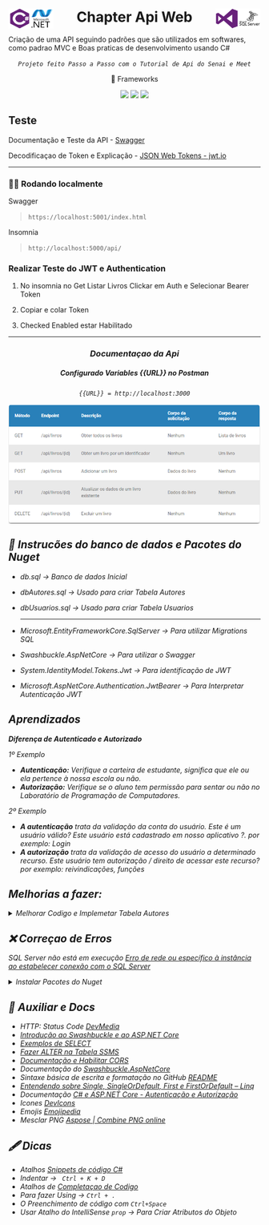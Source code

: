 
<h1 align="center"><img align="left" height="40" width="45" src="https://github.com/devicons/devicon/blob/master/icons/csharp/csharp-plain.svg"><img align="left" src="https://github.com/devicons/devicon/blob/master/icons/dot-net/dot-net-original-wordmark.svg" height="40" width="45" >Chapter Api Web<img align="right" height="40" width="45" src="https://github.com/devicons/devicon/blob/master/icons/microsoftsqlserver/microsoftsqlserver-plain-wordmark.svg"><img align="right" height="40" width="45"src="https://github.com/devicons/devicon/blob/master/icons/visualstudio/visualstudio-plain.svg" ></h1>


Criação de uma API seguindo padrões que são utilizados em softwares, como padrao MVC e Boas praticas de desenvolvimento usando C#

 <div align="center">

   <cite align="center">`Projeto feito Passo a Passo com o Tutorial de Api do Senai e Meet`</cite>

</div>

 
   <p align="center">
 🚀 Frameworks 
</p>

  <p align="center">
    <img src="https://img.shields.io/badge/.NET-512BD4?style=for-the-badge&logo=dotnet&logoColor=white"/>

  <img src="https://img.shields.io/badge/NuGet-004880?style=for-the-badge&logo=nuget&logoColor=white"/>

  <img src="https://img.shields.io/badge/Swagger-85EA2D?style=for-the-badge&logo=Swagger&logoColor=white"/>
  </p>

 ## Teste
  
  Documentação e Teste da API - [Swagger](https://swagger.io/)
  
  Decodificaçao de Token e Explicação - [JSON Web Tokens - jwt.io](https://jwt.io/)
  
  <hr>
  
  ### 👨‍💻 Rodando localmente
  
  Swagger
  > `https://localhost:5001/index.html`

  Insomnia
  > `http://localhost:5000/api/`

  ###  Realizar Teste do JWT e Authentication

1. No insomnia no Get Listar Livros Clickar em Auth e Selecionar Bearer Token

2. Copiar e colar Token 

3. Checked Enabled estar Habilitado


<hr/>
  <div align="center">

   <h3 align="center"><i>Documentaçao da Api</em></h3>
   
  ##### Configurado Variables {{URL}} no Postman
   
   <cite align="center">`{{URL}} = http://localhost:3000`</cite>
  
   <img align="center" src="/Documentation-API.png">
</div>
 
## 📝 Instrucões do banco de dados e Pacotes do Nuget 


* db.sql -> Banco de dados Inicial 
* dbAutores.sql -> Usado para criar Tabela Autores
* dbUsuarios.sql -> Usado para criar Tabela Usuarios

    <hr>

* Microsoft.EntityFrameworkCore.SqlServer -> Para utilizar Migrations SQL
* Swashbuckle.AspNetCore -> Para utilizar o Swagger
* System.IdentityModel.Tokens.Jwt -> Para identificação de JWT
* Microsoft.AspNetCore.Authentication.JwtBearer -> Para Interpretar Autenticação JWT


## Aprendizados

***Diferença de Autenticado e Autorizado***

1º  Exemplo

* **Autenticação:** Verifique a carteira de estudante, significa que ele ou ela pertence à nossa escola ou não.
* **Autorização:** Verifique se o aluno tem permissão para sentar ou não no Laboratório de Programação de Computadores.

2º Exemplo

* **A autenticação** trata da validação da conta do usuário. Este é um usuário válido? Este usuário está cadastrado em nosso aplicativo ?. por exemplo: Login
* **A autorização** trata da validação de acesso do usuário a determinado recurso. Este usuário tem autorização / direito de acessar este recurso? por exemplo: reivindicações, funções

## Melhorias a fazer:

<details>
  <summary>Melhorar Codigo e Implemetar Tabela Autores</summary>
 
- [ ] Refazer os Passos Criando Autores Controller

- [ ] Criar Autores Repository

- [ ] Refazer os Passos Criando Autores Controller

- [ ] Criar Classe Autor.cs na Pasta Models

- [ ] Criar Tabela Autores com o Script Pronto dbAutores.sql

- [ ] Criar Classe Autor.cs na Pasta Models

- [ ] Criar no Context a Ligaçao Entre o Banco e Model Autor

- [ ] Criar Classe AutorRepository.cs na Pasta Repositories

- [ ] Adicionar no Startup -> services.AddTransient<UsuarioRepository, UsuarioRepository>();
</details>


## ❌ Correçao de Erros

SQL Server não está em execução [Erro de rede ou específico à instância ao estabelecer conexão com o SQL Server](https://cursos.alura.com.br/forum/topico-erro-de-rede-ou-especifico-a-instancia-ao-estabelecer-conexao-com-o-sql-server-89976)
 
 <details>
  <summary>Instalar Pacotes do Nuget </summary>
  
1. Ir no Explorador de Arquivos do VS
2. Abrir na pasta dependencias
3. Clickar com o botao direito em pacotes
4. Ir em gerenciar pacotes do Nuget
5. Na aba aberta Clickar na engrenagem(Configurações)
6. Ir no icone "+"
7. Adicionar em nome : Nuget.org
8. Adicionar em Origem : https://api.nuget.org/v3/index.json
9. Abrir na pasta dependencias
10. Clickar em Ok
  
</details>



## 📄 Auxiliar e Docs

* HTTP: Status Code [DevMedia](https://www.devmedia.com.br/http-status-code/41222)
* [Introdução ao Swashbuckle e ao ASP.NET Core](https://docs.microsoft.com/pt-br/aspnet/core/tutorials/getting-started-with-swashbuckle?view=aspnetcore-6.0&tabs=visual-studio)
* [Exemplos de SELECT](https://docs.microsoft.com/pt-br/sql/t-sql/queries/select-examples-transact-sql?view=sql-server-ver15) 
* [Fazer ALTER na Tabela SSMS](https://docs.microsoft.com/pt-br/sql/relational-databases/tables/add-columns-to-a-table-database-engine?view=sql-server-ver15)
* [Documentação e Habilitar CORS](https://docs.microsoft.com/pt-br/aspnet/core/security/cors?view=aspnetcore-5.0)
* Documentação do [Swashbuckle.AspNetCore](https://docs.microsoft.com/pt-br/aspnet/core/tutorials/getting-started-with-swashbuckle?view=aspnetcore-6.0&tabs=visual-studio)
* Sintaxe básica de escrita e formatação no GitHub [README](https://docs.github.com/pt/get-started/writing-on-github/getting-started-with-writing-and-formatting-on-github/basic-writing-and-formatting-syntax)
* [Entendendo sobre Single, SingleOrDefault, First e FirstOrDefault – Linq](https://codigosimples.net/2016/03/28/entendendo-sobre-single-singleordefault-first-e-firstordefault-linq/)
* Documentação [C# e ASP.NET Core - Autenticação e Autorização](https://balta.io/blog/aspnet-core-autenticacao-autorizacao)
* Icones [DevIcons](https://github.com/devicons/devicon/tree/master/icons)
* Emojis [Emojipedia](https://emojipedia.org/)
* Mesclar PNG [Aspose | Combine PNG online](https://products.aspose.app/pdf/pt/merger/png)


## 🖋️ Dicas

* Atalhos [Snippets de código C#](https://docs.microsoft.com/pt-br/visualstudio/ide/visual-csharp-code-snippets?view=vs-2022)
* Indentar -> ```  Ctrl + K + D ```
* Atalhos de [Completaçao de Codigo](https://www.jetbrains.com/pt-br/resharper/features/code_completion.html) 
* Para fazer Using ->  ``` Ctrl + .  ``` 
* O Preenchimento de código com `Ctrl+Space`
* Usar Atalho do IntelliSense  `prop`  -> Para Criar Atributos do Objeto
